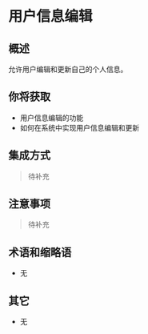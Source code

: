 # 用户信息编辑

## 概述

允许用户编辑和更新自己的个人信息。

## 你将获取

- 用户信息编辑的功能
- 如何在系统中实现用户信息编辑和更新


## 集成方式

> 待补充

## 注意事项

> 待补充

## 术语和缩略语

- 无

## 其它

- 无
